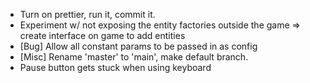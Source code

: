 * Turn on prettier, run it, commit it.
* Experiment w/ not exposing the entity factories outside the game => create interface on game to add entities
* [Bug] Allow all constant params to be passed in as config
* [Misc] Rename 'master' to 'main', make default branch.
* Pause button gets stuck when using keyboard